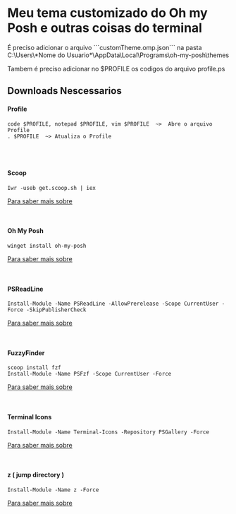 # Meu tema customizado do Oh my Posh e outras coisas do terminal



<p>É preciso adicionar o arquivo ```customTheme.omp.json```  na pasta C:\Users\*Nome do Usuario*\AppData\Local\Programs\oh-my-posh\themes </p>

<p>Tambem é preciso adicionar no $PROFILE os codigos do arquivo profile.ps </p>



## Downloads Nescessarios

#### Profile

```
code $PROFILE, notepad $PROFILE, vim $PROFILE  ~>  Abre o arquivo Profile
. $PROFILE  ~> Atualiza o Profile
```

<br>
<br>


#### Scoop 

```
Iwr -useb get.scoop.sh | iex
```

<a href="https://scoop.sh">Para saber mais sobre</a>

<br>


#### Oh My Posh 

```
winget install oh-my-posh
```

<a href="https://ohmyposh.dev">Para saber mais sobre</a>

<br>


#### PSReadLine 

```
Install-Module -Name PSReadLine -AllowPrerelease -Scope CurrentUser -Force -SkipPublisherCheck
```

<a href="https://docs.microsoft.com/pt-br/powershell/module/psreadline/about/about_psreadline?view=powershell-7.2">Para saber mais sobre</a>

<br>


#### FuzzyFinder

```
scoop install fzf
Install-Module -Name PSFzf -Scope CurrentUser -Force
```

<a href="https://github.com/junegunn/fzf">Para saber mais sobre</a>

<br>


#### Terminal Icons 

```
Install-Module -Name Terminal-Icons -Repository PSGallery -Force
```

<a href="https://github.com/devblackops/Terminal-Icons">Para saber mais sobre</a>

<br>


#### z ( jump directory )
```
Install-Module -Name z -Force
```

<a href="https://github.com/rupa/z">Para saber mais sobre</a>
